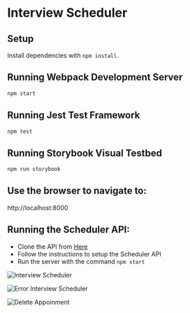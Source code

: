 # Interview Scheduler

## Setup

Install dependencies with `npm install`.

## Running Webpack Development Server

```sh
npm start
```

## Running Jest Test Framework

```sh
npm test
```

## Running Storybook Visual Testbed

```sh
npm run storybook
```
## Use the browser to navigate to:
http://localhost:8000

## Running the Scheduler API:
- Clone the API from  [Here](https://github.com/lighthouse-labs/scheduler-api)
- Follow the instructions to setup the Scheduler API
- Run the server with the command `npm start`


![Interview Scheduler](https://user-images.githubusercontent.com/76976206/159186579-d687f748-30cb-421a-90c6-cd2a778c1ab2.png)

![Error Interview Scheduler](https://user-images.githubusercontent.com/76976206/159186679-d934d516-746f-4340-9243-33ccb8936896.png)

![Delete Appoinment](https://user-images.githubusercontent.com/76976206/159186703-edaa3a72-4325-4d23-89c5-12191103e31b.png)